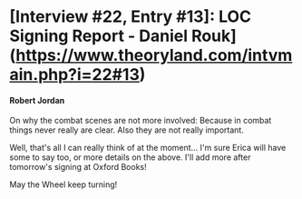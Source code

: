 # [Interview #22, Entry #13]: LOC Signing Report - Daniel Rouk](https://www.theoryland.com/intvmain.php?i=22#13)

#### Robert Jordan

On why the combat scenes are not more involved: Because in combat things never really are clear. Also they are not really important.

Well, that's all I can really think of at the moment... I'm sure Erica will have some to say too, or more details on the above. I'll add more after tomorrow's signing at Oxford Books!

May the Wheel keep turning!

